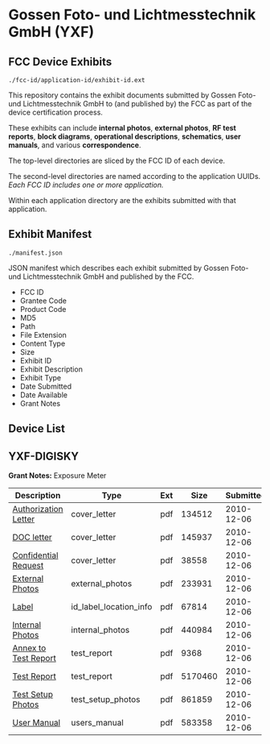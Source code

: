 # Gossen Foto- und Lichtmesstechnik GmbH (YXF)
## FCC Device Exhibits

```
./fcc-id/application-id/exhibit-id.ext
```

This repository contains the exhibit documents submitted by Gossen Foto- und Lichtmesstechnik GmbH to (and published by) the FCC as part of the device certification process.

These exhibits can include **internal photos**, **external photos**, **RF test reports**, **block diagrams**, **operational descriptions**, **schematics**, **user manuals**, and various **correspondence**.

The top-level directories are sliced by the FCC ID of each device.

The second-level directories are named according to the application UUIDs. *Each FCC ID includes one or more application.*

Within each application directory are the exhibits submitted with that application. 

## Exhibit Manifest

```
./manifest.json
```

JSON manifest which describes each exhibit submitted by Gossen Foto- und Lichtmesstechnik GmbH and published by the FCC.

- FCC ID
- Grantee Code
- Product Code
- MD5
- Path
- File Extension
- Content Type
- Size
- Exhibit ID
- Exhibit Description
- Exhibit Type
- Date Submitted
- Date Available
- Grant Notes

## Device List
## YXF-DIGISKY
**Grant Notes:** Exposure Meter

| Description | Type | Ext | Size | Submitted | Available |
| ----------- | ---- | --- | ---- | --------- | --------- |
| [Authorization Letter](YXF-DIGISKY/f180795a1609e805eaf165c1bd10ce4d/1386235.pdf) | cover_letter | pdf | 134512 | 2010-12-06 | 2010-12-06 |
| [DOC letter](YXF-DIGISKY/f180795a1609e805eaf165c1bd10ce4d/1386236.pdf) | cover_letter | pdf | 145937 | 2010-12-06 | 2010-12-06 |
| [Confidential Request](YXF-DIGISKY/f180795a1609e805eaf165c1bd10ce4d/1386238.pdf) | cover_letter | pdf | 38558 | 2010-12-06 | 2010-12-06 |
| [External Photos](YXF-DIGISKY/f180795a1609e805eaf165c1bd10ce4d/1386242.pdf) | external_photos | pdf | 233931 | 2010-12-06 | 2010-12-06 |
| [Label](YXF-DIGISKY/f180795a1609e805eaf165c1bd10ce4d/1386240.pdf) | id_label_location_info | pdf | 67814 | 2010-12-06 | 2010-12-06 |
| [Internal Photos](YXF-DIGISKY/f180795a1609e805eaf165c1bd10ce4d/1386243.pdf) | internal_photos | pdf | 440984 | 2010-12-06 | 2010-12-06 |
| [Annex to Test Report](YXF-DIGISKY/f180795a1609e805eaf165c1bd10ce4d/1386234.pdf) | test_report | pdf | 9368 | 2010-12-06 | 2010-12-06 |
| [Test Report](YXF-DIGISKY/f180795a1609e805eaf165c1bd10ce4d/1386239.pdf) | test_report | pdf | 5170460 | 2010-12-06 | 2010-12-06 |
| [Test Setup Photos](YXF-DIGISKY/f180795a1609e805eaf165c1bd10ce4d/1386237.pdf) | test_setup_photos | pdf | 861859 | 2010-12-06 | 2010-12-06 |
| [User Manual](YXF-DIGISKY/f180795a1609e805eaf165c1bd10ce4d/1386241.pdf) | users_manual | pdf | 583358 | 2010-12-06 | 2010-12-06 |

